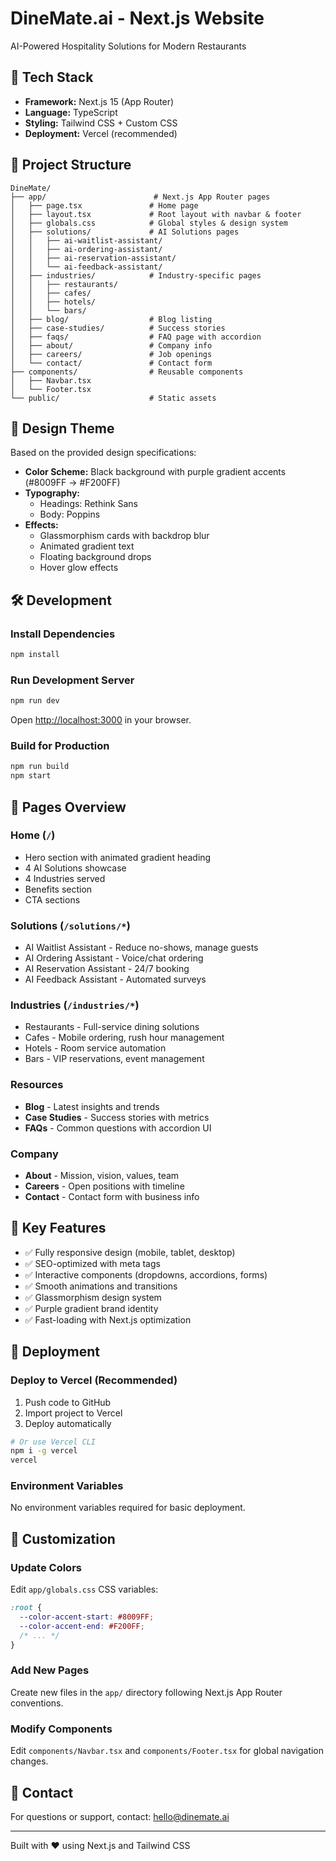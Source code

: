 # DineMate.ai - Next.js Website

AI-Powered Hospitality Solutions for Modern Restaurants

## 🚀 Tech Stack

- **Framework:** Next.js 15 (App Router)
- **Language:** TypeScript
- **Styling:** Tailwind CSS + Custom CSS
- **Deployment:** Vercel (recommended)

## 📁 Project Structure

```
DineMate/
├── app/                        # Next.js App Router pages
│   ├── page.tsx               # Home page
│   ├── layout.tsx             # Root layout with navbar & footer
│   ├── globals.css            # Global styles & design system
│   ├── solutions/             # AI Solutions pages
│   │   ├── ai-waitlist-assistant/
│   │   ├── ai-ordering-assistant/
│   │   ├── ai-reservation-assistant/
│   │   └── ai-feedback-assistant/
│   ├── industries/            # Industry-specific pages
│   │   ├── restaurants/
│   │   ├── cafes/
│   │   ├── hotels/
│   │   └── bars/
│   ├── blog/                  # Blog listing
│   ├── case-studies/          # Success stories
│   ├── faqs/                  # FAQ page with accordion
│   ├── about/                 # Company info
│   ├── careers/               # Job openings
│   └── contact/               # Contact form
├── components/                # Reusable components
│   ├── Navbar.tsx
│   └── Footer.tsx
└── public/                    # Static assets
```

## 🎨 Design Theme

Based on the provided design specifications:

- **Color Scheme:** Black background with purple gradient accents (#8009FF → #F200FF)
- **Typography:** 
  - Headings: Rethink Sans
  - Body: Poppins
- **Effects:**
  - Glassmorphism cards with backdrop blur
  - Animated gradient text
  - Floating background drops
  - Hover glow effects

## 🛠️ Development

### Install Dependencies

```bash
npm install
```

### Run Development Server

```bash
npm run dev
```

Open [http://localhost:3000](http://localhost:3000) in your browser.

### Build for Production

```bash
npm run build
npm start
```

## 📄 Pages Overview

### Home (`/`)
- Hero section with animated gradient heading
- 4 AI Solutions showcase
- 4 Industries served
- Benefits section
- CTA sections

### Solutions (`/solutions/*`)
- AI Waitlist Assistant - Reduce no-shows, manage guests
- AI Ordering Assistant - Voice/chat ordering
- AI Reservation Assistant - 24/7 booking
- AI Feedback Assistant - Automated surveys

### Industries (`/industries/*`)
- Restaurants - Full-service dining solutions
- Cafes - Mobile ordering, rush hour management
- Hotels - Room service automation
- Bars - VIP reservations, event management

### Resources
- **Blog** - Latest insights and trends
- **Case Studies** - Success stories with metrics
- **FAQs** - Common questions with accordion UI

### Company
- **About** - Mission, vision, values, team
- **Careers** - Open positions with timeline
- **Contact** - Contact form with business info

## 🎯 Key Features

- ✅ Fully responsive design (mobile, tablet, desktop)
- ✅ SEO-optimized with meta tags
- ✅ Interactive components (dropdowns, accordions, forms)
- ✅ Smooth animations and transitions
- ✅ Glassmorphism design system
- ✅ Purple gradient brand identity
- ✅ Fast-loading with Next.js optimization

## 🚀 Deployment

### Deploy to Vercel (Recommended)

1. Push code to GitHub
2. Import project to Vercel
3. Deploy automatically

```bash
# Or use Vercel CLI
npm i -g vercel
vercel
```

### Environment Variables

No environment variables required for basic deployment.

## 📝 Customization

### Update Colors

Edit `app/globals.css` CSS variables:

```css
:root {
  --color-accent-start: #8009FF;
  --color-accent-end: #F200FF;
  /* ... */
}
```

### Add New Pages

Create new files in the `app/` directory following Next.js App Router conventions.

### Modify Components

Edit `components/Navbar.tsx` and `components/Footer.tsx` for global navigation changes.

## 📧 Contact

For questions or support, contact: hello@dinemate.ai

---

Built with ❤️ using Next.js and Tailwind CSS

